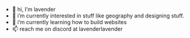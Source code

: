 - 👋 hi, I’m lavender
- 👀 i’m currently interested in stuff like geography and designing stuff.
- 🌱 i’m currently learning how to build websites
- 📫 reach me on discord at lavenderlavender

